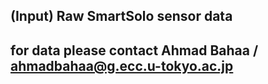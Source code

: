 ## (Input) Raw SmartSolo sensor data
## for data please contact Ahmad Bahaa / ahmadbahaa@g.ecc.u-tokyo.ac.jp
